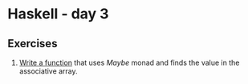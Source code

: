# Haskell - day 3

## Exercises
1. [Write a function](./assoc.hs) that uses *Maybe* monad and finds the value in the associative array.